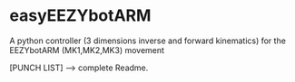# easyEEZYbotARM
 A python controller (3 dimensions inverse and forward kinematics) for the EEZYbotARM (MK1,MK2,MK3) movement

 [PUNCH LIST] --> complete Readme. 